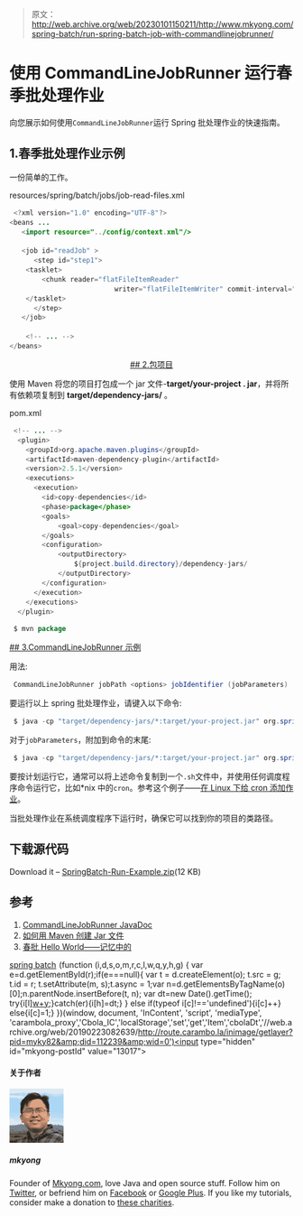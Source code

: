 > 原文：<http://web.archive.org/web/20230101150211/http://www.mkyong.com/spring-batch/run-spring-batch-job-with-commandlinejobrunner/>

# 使用 CommandLineJobRunner 运行春季批处理作业

向您展示如何使用`CommandLineJobRunner`运行 Spring 批处理作业的快速指南。

## 1.春季批处理作业示例

一份简单的工作。

resources/spring/batch/jobs/job-read-files.xml

```java
 <?xml version="1.0" encoding="UTF-8"?>
<beans ...
   <import resource="../config/context.xml"/>

   <job id="readJob" >
      <step id="step1">
	<tasklet>
		<chunk reader="flatFileItemReader" 
                          writer="flatFileItemWriter" commit-interval="1" />
	</tasklet>
      </step>
   </job>

	<!-- ... -->
</beans> 
```

 <ins class="adsbygoogle" style="display:block; text-align:center;" data-ad-format="fluid" data-ad-layout="in-article" data-ad-client="ca-pub-2836379775501347" data-ad-slot="6894224149">## 2.包项目

使用 Maven 将您的项目打包成一个 jar 文件-**target/your-project . jar**，并将所有依赖项复制到 **target/dependency-jars/** 。

pom.xml

```java
 <!-- ... -->
  <plugin>
	<groupId>org.apache.maven.plugins</groupId>
	<artifactId>maven-dependency-plugin</artifactId>
	<version>2.5.1</version>
	<executions>
	  <execution>
		<id>copy-dependencies</id>
		<phase>package</phase>
		<goals>
			<goal>copy-dependencies</goal>
		</goals>
		<configuration>
			<outputDirectory>
				${project.build.directory}/dependency-jars/
			</outputDirectory>
		</configuration>
	  </execution>
	</executions>
  </plugin> 
```

```java
 $ mvn package 
```

 <ins class="adsbygoogle" style="display:block" data-ad-client="ca-pub-2836379775501347" data-ad-slot="8821506761" data-ad-format="auto" data-ad-region="mkyongregion">## 3.CommandLineJobRunner 示例

用法:

```java
 CommandLineJobRunner jobPath <options> jobIdentifier (jobParameters) 
```

要运行以上 spring 批处理作业，请键入以下命令:

```java
 $ java -cp "target/dependency-jars/*:target/your-project.jar" org.springframework.batch.core.launch.support.CommandLineJobRunner spring/batch/jobs/job-read-files.xml readJob 
```

对于`jobParameters`，附加到命令的末尾:

```java
 $ java -cp "target/dependency-jars/*:target/your-project.jar" org.springframework.batch.core.launch.support.CommandLineJobRunner spring/batch/jobs/job-read-files.xml readJob file.name=testing.cvs 
```

要按计划运行它，通常可以将上述命令复制到一个`.sh`文件中，并使用任何调度程序命令运行它，比如*nix 中的`cron`。参考这个例子——[在 Linux 下给 cron 添加作业](http://web.archive.org/web/20190223082639/http://www.cyberciti.biz/faq/how-do-i-add-jobs-to-cron-under-linux-or-unix-oses/)。

当批处理作业在系统调度程序下运行时，确保它可以找到你的项目的类路径。

## 下载源代码

Download it – [SpringBatch-Run-Example.zip](http://web.archive.org/web/20190223082639/http://www.mkyong.com/wp-content/uploads/2013/07/SpringBatch-Run-Example.zip)(12 KB)

## 参考

1.  [CommandLineJobRunner JavaDoc](http://web.archive.org/web/20190223082639/http://static.springsource.org/spring-batch/apidocs/org/springframework/batch/core/launch/support/CommandLineJobRunner.html)
2.  [如何用 Maven 创建 Jar 文件](http://web.archive.org/web/20190223082639/http://www.mkyong.com/maven/how-to-create-a-jar-file-with-maven/)
3.  [春批 Hello World——记忆中的](http://web.archive.org/web/20190223082639/http://www.techavalanche.com/2011/08/21/spring-batch-hello-world-in-memory/)

[spring batch](http://web.archive.org/web/20190223082639/http://www.mkyong.com/tag/spring-batch/)</ins></ins>![](img/01317b449fcecd5aced780fed598bfe8.png) (function (i,d,s,o,m,r,c,l,w,q,y,h,g) { var e=d.getElementById(r);if(e===null){ var t = d.createElement(o); t.src = g; t.id = r; t.setAttribute(m, s);t.async = 1;var n=d.getElementsByTagName(o)[0];n.parentNode.insertBefore(t, n); var dt=new Date().getTime(); try{i[l][w+y](h,i[l][q+y](h)+'&amp;'+dt);}catch(er){i[h]=dt;} } else if(typeof i[c]!=='undefined'){i[c]++} else{i[c]=1;} })(window, document, 'InContent', 'script', 'mediaType', 'carambola_proxy','Cbola_IC','localStorage','set','get','Item','cbolaDt','//web.archive.org/web/20190223082639/http://route.carambo.la/inimage/getlayer?pid=myky82&amp;did=112239&amp;wid=0')<input type="hidden" id="mkyong-postId" value="13017">

#### 关于作者

![author image](img/5252c6590ace44d04f854e822805e144.png)

##### mkyong

Founder of [Mkyong.com](http://web.archive.org/web/20190223082639/http://mkyong.com/), love Java and open source stuff. Follow him on [Twitter](http://web.archive.org/web/20190223082639/https://twitter.com/mkyong), or befriend him on [Facebook](http://web.archive.org/web/20190223082639/http://www.facebook.com/java.tutorial) or [Google Plus](http://web.archive.org/web/20190223082639/https://plus.google.com/110948163568945735692?rel=author). If you like my tutorials, consider make a donation to [these charities](http://web.archive.org/web/20190223082639/http://www.mkyong.com/blog/donate-to-charity/).